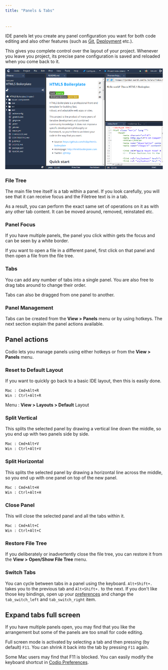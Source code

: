 ```yaml
---
title: "Panels & Tabs"


---
```


IDE panels let you create any panel configuration you want for both code editing and also other features (such as [Git](/ide/editing/#git-mercurial-svn), [Deployment](/ide/tools/deployment) etc.).

This gives you complete control over the layout of your project. Whenever you leave you project, its precise pane configuration is saved and reloaded when you come back to it.

![Panels](/img/panel-overview.png)


### File Tree
The main file tree itself is a tab within a panel. If you look carefully, you will see that it can receive focus and the Filetree text is in a tab.

As a result, you can perform the exact same set of operations on it as with any other tab content. It can be moved around, removed, reinstated etc.

### Panel Focus
If you have multiple panels, the panel you click within gets the focus and can be seen by a white border.

If you want to open a file in a different panel, first click on that panel and then open a file from the file tree.

### Tabs
You can add any number of tabs into a single panel. You are also free to drag tabs around to change their order.

Tabs can also be dragged from one panel to another.

### Panel Management
Tabs can be created from the **View > Panels** menu or by using hotkeys. The next section explain the panel actions available.

## Panel actions
Codio lets you manage panels using either hotkeys or from the **View > Panels** menu.

### Reset to Default Layout
If you want to quickly go back to a basic IDE layout, then this is easily done.

```
Mac : Cmd+Alt+R
Win : Ctrl+Alt+R
```

Menu : **View > Layouts > Default** Layout

### Split Vertical
This splits the selected panel by drawing a vertical line down the middle, so you end up with two panels side by side.

```
Mac : Cmd+Alt+V
Win : Ctrl+Alt+V
```

### Split Horizontal
This splits the selected panel by drawing a horizontal line across the middle, so you end up with one panel on top of the new panel.

```
Mac : Cmd+Alt+H
Win : Ctrl+Alt+H
```

### Close Panel
This will close the selected panel and all the tabs within it.

```
Mac : Cmd+Alt+C
Win : Ctrl+Alt+C
```

### Restore File Tree
If you deliberately or inadvertently close the file tree, you can restore it from the **View > Open/Show File Tree** menu.

### Switch Tabs
You can cycle between tabs in a panel using the keyboard. `Alt+Shift+.` takes you to the previous tab and `Alt+Shift+.` to the next. If you don't like those key bindings, open up your [preferences](/ide/settings/#user-preferences) and change the `tab_switch_left` and `tab_switch_right` item.
## Expand tabs full screen
If you have multiple panels open, you may find that you like the arrangement but some of the panels are too small for code editing.

Full screen mode is activated by selecting a tab and then pressing (by default) `F11`. You can shrink it back into the tab by pressing `F11` again.

Some Mac users may find that F11 is blocked. You can easily modify the keyboard shortcut in [Codio Preferences](/ide/settings/#user-preferences).
